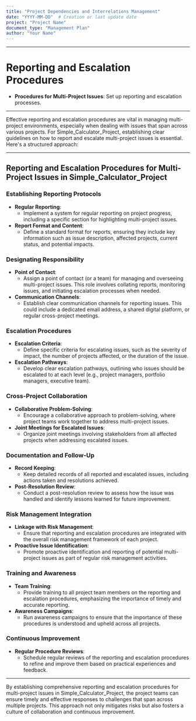 ```yaml
---
title: "Project Dependencies and Interrelations Management"
date: "YYYY-MM-DD"  # Creation or last update date
project: "Project Name"
document_type: "Management Plan"
author: "Your Name"
---
```

---
# Reporting and Escalation Procedures

- **Procedures for Multi-Project Issues**: Set up reporting and escalation processes.

---
Effective reporting and escalation procedures are vital in managing multi-project environments, especially when dealing with issues that span across various projects. For Simple_Calculator_Project, establishing clear guidelines on how to report and escalate multi-project issues is essential. Here's a structured approach:

---

## Reporting and Escalation Procedures for Multi-Project Issues in Simple_Calculator_Project

### Establishing Reporting Protocols
- **Regular Reporting**: 
  - Implement a system for regular reporting on project progress, including a specific section for highlighting multi-project issues.
- **Report Format and Content**: 
  - Define a standard format for reports, ensuring they include key information such as issue description, affected projects, current status, and potential impacts.

### Designating Responsibility
- **Point of Contact**: 
  - Assign a point of contact (or a team) for managing and overseeing multi-project issues. This role involves collating reports, monitoring issues, and initiating escalation processes when needed.
- **Communication Channels**: 
  - Establish clear communication channels for reporting issues. This could include a dedicated email address, a shared digital platform, or regular cross-project meetings.

### Escalation Procedures
- **Escalation Criteria**: 
  - Define specific criteria for escalating issues, such as the severity of impact, the number of projects affected, or the duration of the issue.
- **Escalation Pathways**: 
  - Develop clear escalation pathways, outlining who issues should be escalated to at each level (e.g., project managers, portfolio managers, executive team).

### Cross-Project Collaboration
- **Collaborative Problem-Solving**: 
  - Encourage a collaborative approach to problem-solving, where project teams work together to address multi-project issues.
- **Joint Meetings for Escalated Issues**: 
  - Organize joint meetings involving stakeholders from all affected projects when addressing escalated issues.

### Documentation and Follow-Up
- **Record Keeping**: 
  - Keep detailed records of all reported and escalated issues, including actions taken and resolutions achieved.
- **Post-Resolution Review**: 
  - Conduct a post-resolution review to assess how the issue was handled and identify lessons learned for future improvement.

### Risk Management Integration
- **Linkage with Risk Management**: 
  - Ensure that reporting and escalation procedures are integrated with the overall risk management framework of each project.
- **Proactive Issue Identification**: 
  - Promote proactive identification and reporting of potential multi-project issues as part of regular risk management activities.

### Training and Awareness
- **Team Training**: 
  - Provide training to all project team members on the reporting and escalation procedures, emphasizing the importance of timely and accurate reporting.
- **Awareness Campaigns**: 
  - Run awareness campaigns to ensure that the importance of these procedures is understood and upheld across all projects.

### Continuous Improvement
- **Regular Procedure Reviews**: 
  - Schedule regular reviews of the reporting and escalation procedures to refine and improve them based on practical experiences and feedback.

---

By establishing comprehensive reporting and escalation procedures for multi-project issues in Simple_Calculator_Project, the project teams can ensure timely and effective responses to challenges that span across multiple projects. This approach not only mitigates risks but also fosters a culture of collaboration and continuous improvement.